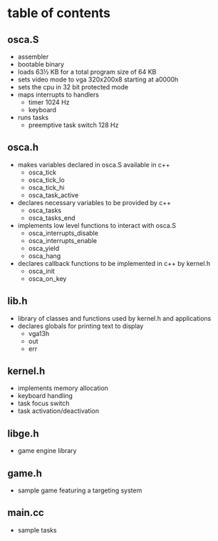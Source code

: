 # table of contents
## osca.S
* assembler
* bootable binary
* loads 63½ KB for a total program size of 64 KB
* sets video mode to vga 320x200x8 starting at a0000h
* sets the cpu in 32 bit protected mode
* maps interrupts to handlers
    * timer 1024 Hz
    * keyboard
* runs tasks
    * preemptive task switch 128 Hz

## osca.h
* makes variables declared in osca.S available in c++
  * osca_tick
  * osca_tick_lo
  * osca_tick_hi
  * osca_task_active
* declares necessary variables to be provided by c++
  * osca_tasks
  * osca_tasks_end
* implements low level functions to interact with osca.S
  * osca_interrupts_disable
  * osca_interrupts_enable
  * osca_yield
  * osca_hang
* declares callback functions to be implemented in c++ by kernel.h
  * osca_init
  * osca_on_key

## lib.h
* library of classes and functions used by kernel.h and applications
* declares globals for printing text to display
  * vga13h
  * out
  * err

## kernel.h
* implements memory allocation
* keyboard handling
* task focus switch
* task activation/deactivation

## libge.h
* game engine library

## game.h
* sample game featuring a targeting system

## main.cc
* sample tasks